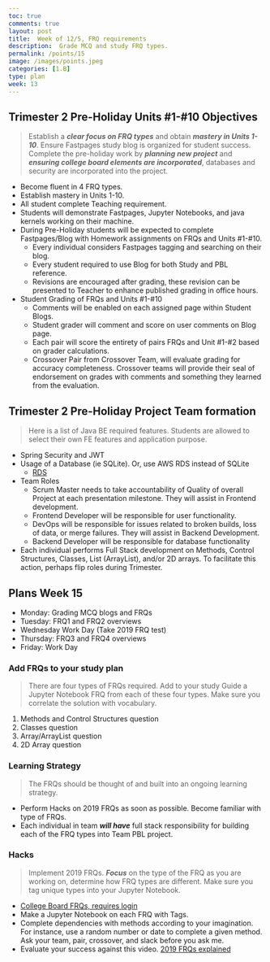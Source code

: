 ```yaml
---
toc: true
comments: true
layout: post
title:  Week of 12/5, FRQ requirements
description:  Grade MCQ and study FRQ types.
permalink: /points/15
image: /images/points.jpeg
categories: [1.B]
type: plan
week: 13
---
```


## Trimester 2 Pre-Holiday Units #1-#10 Objectives
> Establish a ***clear focus on FRQ types*** and obtain ***mastery in Units 1-10***.  Ensure Fastpages study blog is organized for student success.  Complete the pre-holiday work by ***planning new project*** and ***ensuring college board elements are incorporated***, databases and security are incorporated into the project.
- Become fluent in 4 FRQ types.
- Establish mastery in Units 1-10.
- All student complete Teaching requirement.
- Students will demonstrate Fastpages, Jupyter Notebooks, and java kernels working on their machine.
- During Pre-Holiday students will be expected to complete Fastpages/Blog with Homework assignments on FRQs and Units #1-#10.
    - Every individual considers Fastpages tagging and searching on their blog.
    - Every student required to use Blog for both Study and PBL reference.
    - Revisions are encouraged after grading, these revision can be presented to Teacher to enhance published grading in office hours.
- Student Grading of FRQs and Units #1-#10
    - Comments will be enabled on each assigned page within Student Blogs.
    - Student grader will comment and score on user comments on Blog page.
    - Each pair will score the entirety of pairs FRQs and Unit #1-#2 based on grader calculations.
    - Crossover Pair from Crossover Team, will evaluate grading for accuracy completeness.  Crossover teams will provide their seal of endorsement on grades with comments and something they learned from the evaluation.

## Trimester 2 Pre-Holiday Project Team formation
> Here is a list of Java BE required features.  Students are allowed to select their own FE features and application purpose.
- Spring Security and JWT
- Usage of a Database (ie SQLite).  Or, use AWS RDS instead of SQLite
    - [RDS](https://www.youtube.com/watch?v=2WwR2zbkQdQ)
- Team Roles
    - Scrum Master needs to take accountability of Quality of overall Project at each presentation milestone.  They will assist in Frontend development.
    - Frontend Developer will be responsible for user functionality. 
    - DevOps will be responsible for issues related to broken builds, loss of data, or merge failures.  They will assist in Backend Development. 
    - Backend Developer will be responsible for database functionality 
- Each individual performs Full Stack development on Methods, Control Structures, Classes, List (ArrayList), and/or 2D arrays.  To facilitate this action, perhaps flip roles during Trimester.

## Plans Week 15
- Monday: Grading MCQ blogs and FRQs
- Tuesday: FRQ1 and FRQ2 overviews
- Wednesday Work Day (Take 2019 FRQ test)
- Thursday: FRQ3 and FRQ4 overviews
- Friday: Work Day

### Add FRQs to your study plan
> There are four types of FRQs required.  Add to your study Guide a Jupyter Notebook FRQ from each of these four types.  Make sure you correlate the solution with vocabulary.
1. Methods and Control Structures question
2. Classes question 
3. Array/ArrayList question
4. 2D Array question
### Learning Strategy
> The FRQs should be thought of and built into an ongoing learning strategy.
- Perform Hacks on 2019 FRQs as soon as possible.  Become familiar with type of FRQs.
- Each individual in team ***will have*** full stack responsibility for building each of the FRQ types into Team PBL project.

### Hacks 
> Implement 2019 FRQs. ***Focus*** on the type of the FRQ as you are working on, determine how FRQ types are different.  Make sure you tag unique types into your Jupyter Notebook.
- [College Board FRQs, requires login](https://apstudents.collegeboard.org/courses/ap-computer-science-a/free-response-questions-by-year)
- Make a Jupyter Notebook on each FRQ with Tags.
- Complete dependencies with methods according to your imagination.  For instance, use a random number or date to complete a given method.  Ask your team, pair, crossover, and slack before you ask me.
- Evaluate your success against this video.  [2019 FRQs explained](https://www.youtube.com/watch?v=zdic9Fi_XTc)
